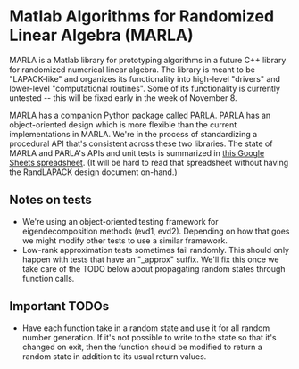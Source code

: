 # Matlab Algorithms for Randomized Linear Algebra (MARLA)

MARLA is a Matlab library for prototyping algorithms in a future C++ library for randomized numerical linear algebra.
The library is meant to be "LAPACK-like" and organizes its functionality into high-level "drivers" and lower-level "computational routines".
Some of its functionality is currently untested -- this will be fixed early in the week of November 8.

MARLA has a companion Python package called [PARLA](https://github.com/BallisticLA/parla).
PARLA has an object-oriented design which is more flexible than the current implementations in MARLA.
We're in the process of standardizing a procedural API that's consistent across these two libraries.
The state of MARLA and PARLA's APIs and unit tests is summarized in [this Google Sheets spreadsheet](https://docs.google.com/spreadsheets/d/15vIS5wkaVB5lUoVQZqg7J_2qsK04ycVN47Mo2LuIKAo/edit?usp=sharing).
(It will be hard to read that spreadsheet without having the RandLAPACK design document on-hand.)

## Notes on tests
* We're using an object-oriented testing framework for eigendecomposition
  methods (evd1, evd2). Depending on how that goes we might modify
  other tests to use a similar framework.
* Low-rank approximation tests sometimes fail randomly.
  This should only happen with tests that have an "_approx" suffix.
  We'll fix this once we take care of the TODO below about propagating
  random states through function calls. 

## Important TODOs

* Have each function take in a random state and use it for all
  random number generation. If it's not possible to write to the
  state so that it's changed on exit, then the function should
  be modified to return a random state in addition to its usual
  return values.